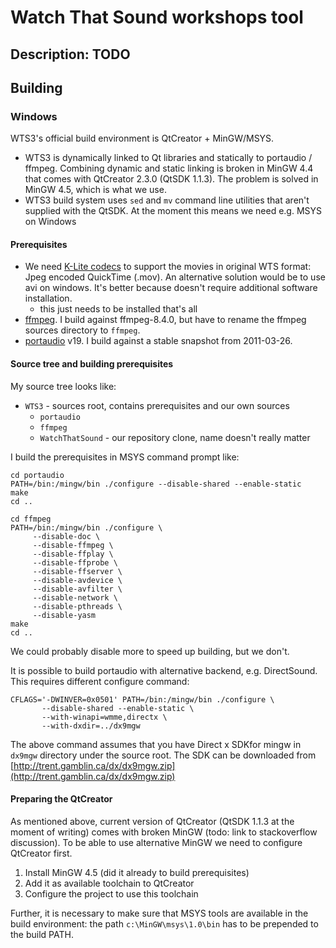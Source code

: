 # Watch That Sound workshops tool

## Description: TODO

## Building

### Windows

WTS3's official build environment is QtCreator + MinGW/MSYS.

 - WTS3 is dynamically linked to Qt libraries and statically to
   portaudio / ffmpeg. Combining dynamic and static linking is broken in
MinGW 4.4 that comes with QtCreator 2.3.0 (QtSDK 1.1.3). The problem is
solved in MinGW 4.5, which is what we use.
 - WTS3 build system uses `sed` and `mv` command line utilities that
   aren't supplied with the QtSDK. At the moment this means we need e.g.
MSYS on Windows

#### Prerequisites

- We need [K-Lite codecs][k-lite] to support the movies in original
  WTS format: Jpeg encoded QuickTime (.mov). An alternative solution
would be to use avi on windows. It's better because doesn't require
additional software installation.
  - this just needs to be installed that's all
- [ffmpeg][]. I build against ffmpeg-8.4.0, but have to rename the
  ffmpeg sources directory to `ffmpeg`.
- [portaudio][] v19. I build against a stable snapshot from
  2011-03-26.

[k-lite]: http://www.codecguide.com/klcp_update.htm
[ffmpeg]: http://ffmpeg.org/download.html
[portaudio]:http://www.portaudio.com/download.html

#### Source tree and building prerequisites

My source tree looks like:

- `WTS3` - sources root, contains prerequisites and our own sources
  - `portaudio`
  - `ffmpeg`
  - `WatchThatSound` - our repository clone, name doesn't really matter

I build the prerequisites in MSYS command prompt like:

    cd portaudio
    PATH=/bin:/mingw/bin ./configure --disable-shared --enable-static
    make
    cd ..

    cd ffmpeg
    PATH=/bin:/mingw/bin ./configure \
         --disable-doc \
         --disable-ffmpeg \
         --disable-ffplay \
         --disable-ffprobe \
         --disable-ffserver \
         --disable-avdevice \
         --disable-avfilter \
         --disable-network \
         --disable-pthreads \
         --disable-yasm
    make
    cd ..

We could probably disable more to speed up building, but we don't.

It is possible to build portaudio with alternative backend, e.g.
DirectSound. This requires different configure command:

    CFLAGS='-DWINVER=0x0501' PATH=/bin:/mingw/bin ./configure \
           --disable-shared --enable-static \
           --with-winapi=wmme,directx \
           --with-dxdir=../dx9mgw

The above command assumes that you have Direct x SDKfor mingw in
`dx9mgw` directory under the source root. The SDK can be downloaded from
[http://trent.gamblin.ca/dx/dx9mgw.zip](http://trent.gamblin.ca/dx/dx9mgw.zip)

#### Preparing the QtCreator

As mentioned above, current version of QtCreator (QtSDK 1.1.3 at the
moment of writing) comes with broken MinGW (todo: link to stackoverflow
discussion). To be able to use alternative MinGW we need to configure
QtCreator first.

1. Install MinGW 4.5 (did it already to build prerequisites)
2. Add it as available toolchain to QtCreator
3. Configure the project to use this toolchain

Further, it is necessary to make sure that MSYS tools are available in
the build environment: the path `c:\MinGW\msys\1.0\bin` has to be
prepended to the build PATH.


